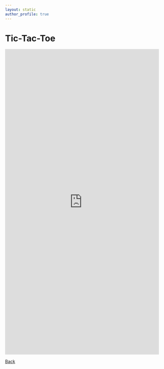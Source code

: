 ```yaml
---
layout: static
author_profile: true
---
```


# Tic-Tac-Toe

<iframe frameborder="0" width="100%" height="1000px" src="https://repl.it/Nb2d/1?lite=true"></iframe>

[Back](/command-line-games)
